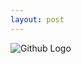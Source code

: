 ```yaml
--- 
layout: post
---
```


![Github Logo](http://www.google.com/url?sa=i&rct=j&q=&esrc=s&source=images&cd=&cad=rja&uact=8&ved=0CAcQjRw&url=http%3A%2F%2Fsdtimes.com%2F&ei=Yfa_VKXMEc7FgwT8w4HwBA&bvm=bv.84116906,d.eXY&psig=AFQjCNFaIALOvRsIdiGJuZyp4UH6GWpGog&ust=1421952961846617)

